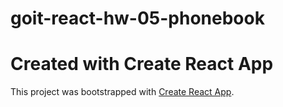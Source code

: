 # goit-react-hw-05-phonebook

# Created with Create React App

This project was bootstrapped with
[Create React App](https://github.com/facebook/create-react-app).
